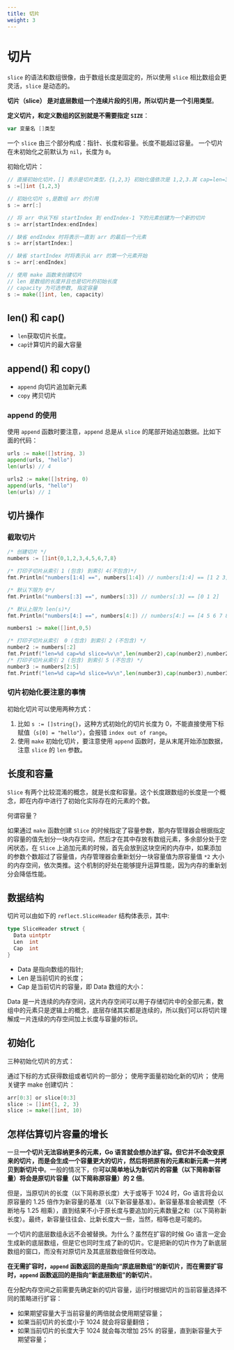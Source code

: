 ```yaml
---
title: 切片
weight: 3
---
```


# 切片

`slice` 的语法和数组很像，由于数组长度是固定的，所以使用 `slice` 相比数组会更灵活，`slice` 是动态的。

**切片（slice） 是对底层数组一个连续片段的引用，所以切片是一个引用类型**。

**定义切片，和定义数组的区别就是不需要指定 `SIZE`**：

```go
var 变量名 []类型
```

一个 `slice` 由三个部分构成：指针、长度和容量。长度不能超过容量。
一个切片在未初始化之前默认为 `nil`，长度为 `0`。

初始化切片：

```go
// 直接初始化切片，[] 表示是切片类型，{1,2,3} 初始化值依次是 1,2,3.其 cap=len=3
s :=[]int {1,2,3}

// 初始化切片 s,是数组 arr 的引用
s := arr[:]

// 将 arr 中从下标 startIndex 到 endIndex-1 下的元素创建为一个新的切片
s := arr[startIndex:endIndex]

// 缺省 endIndex 时将表示一直到 arr 的最后一个元素
s := arr[startIndex:]

// 缺省 startIndex 时将表示从 arr 的第一个元素开始
s := arr[:endIndex]

// 使用 make 函数来创建切片
// len 是数组的长度并且也是切片的初始长度
// capacity 为可选参数, 指定容量
s := make([]int, len, capacity)
```

## len() 和 cap()

- `len`获取切片长度。
- `cap`计算切片的最大容量

## append() 和 copy()

- `append` 向切片追加新元素
- `copy` 拷贝切片

### append 的使用

使用 `append` 函数时要注意，`append` 总是从 `slice` 的尾部开始追加数据。比如下面的代码：

```go
urls := make([]string, 3)
append(urls, "hello")
len(urls) // 4

urls2 := make([]string, 0)
append(urls, "hello")
len(urls) // 1
```

## 切片操作

### 截取切片

```go
/* 创建切片 */
numbers := []int{0,1,2,3,4,5,6,7,8}

/* 打印子切片从索引 1 (包含) 到索引 4(不包含)*/
fmt.Println("numbers[1:4] ==", numbers[1:4]) // numbers[1:4] == [1 2 3]

/* 默认下限为 0*/
fmt.Println("numbers[:3] ==", numbers[:3]) // numbers[:3] == [0 1 2]

/* 默认上限为 len(s)*/
fmt.Println("numbers[4:] ==", numbers[4:]) // numbers[4:] == [4 5 6 7 8]

numbers1 := make([]int,0,5)

/* 打印子切片从索引  0 (包含) 到索引 2 (不包含) */
number2 := numbers[:2]
fmt.Printf("len=%d cap=%d slice=%v\n",len(number2),cap(number2),number2) // len=2 cap=9 slice=[0 1]
/* 打印子切片从索引 2 (包含) 到索引 5 (不包含) */
number3 := numbers[2:5]
fmt.Printf("len=%d cap=%d slice=%v\n",len(number3),cap(number3),number3) // len=3 cap=7 slice=[2 3 4]
```

### 切片初始化要注意的事情

初始化切片可以使用两种方式：

1. 比如 `s := []string{}`，这种方式初始化的切片长度为 0，不能直接使用下标赋值（`s[0] = "hello"`），会报错 `index out of range`。
2. 使用 `make` 初始化切片，要注意使用 `append` 函数时，是从末尾开始添加数据，注意 `slice` 的 `len` 参数。

## 长度和容量

`Slice` 有两个比较混淆的概念，就是长度和容量。这个长度跟数组的长度是一个概念，即在内存中进行了初始化实际存在的元素的个数。

何谓容量？

如果通过 `make` 函数创建 `Slice` 的时候指定了容量参数，那内存管理器会根据指定的容量的值先划分一块内存空间，然后才在其中存放有数组元素，多余部分处于空闲状态，在 `Slice` 上追加元素的时候，首先会放到这块空闲的内存中，如果添加的参数个数超过了容量值，内存管理器会重新划分一块容量值为原容量值 `*2` 大小的内存空间，依次类推。这个机制的好处在能够提升运算性能，因为内存的重新划分会降低性能。

## 数据结构

切片可以由如下的 `reflect.SliceHeader` 结构体表示，其中:

```go
type SliceHeader struct {
  Data uintptr
  Len  int
  Cap  int
}
```

- Data 是指向数组的指针;
- Len 是当前切片的长度；
- Cap 是当前切片的容量，即 Data 数组的大小：

Data 是一片连续的内存空间，这片内存空间可以用于存储切片中的全部元素，数组中的元素只是逻辑上的概念，底层存储其实都是连续的，所以我们可以将切片理解成一片连续的内存空间加上长度与容量的标识。

## 初始化

三种初始化切片的方式：

通过下标的方式获得数组或者切片的一部分；
使用字面量初始化新的切片；
使用关键字 make 创建切片：

```go
arr[0:3] or slice[0:3]
slice := []int{1, 2, 3}
slice := make([]int, 10)
```

## 怎样估算切片容量的增长

一旦**一个切片无法容纳更多的元素，Go 语言就会想办法扩容。但它并不会改变原来的切片，而是会生成一个容量更大的切片，然后将把原有的元素和新元素一并拷贝到新切片中**。一般的情况下，你**可以简单地认为新切片的容量（以下简称新容量）将会是原切片容量（以下简称原容量）的 2 倍**。

但是，当原切片的长度（以下简称原长度）大于或等于 1024 时，Go 语言将会以原容量的 1.25 倍作为新容量的基准（以下新容量基准）。新容量基准会被调整（不断地与 1.25 相乘），直到结果不小于原长度与要追加的元素数量之和（以下简称新长度）。最终，新容量往往会、比新长度大一些，当然，相等也是可能的。

一个切片的底层数组永远不会被替换。为什么？虽然在扩容的时候 Go 语言一定会生成新的底层数组，但是它也同时生成了新的切片。它是把新的切片作为了新底层数组的窗口，而没有对原切片及其底层数组做任何改动。

**在无需扩容时，`append` 函数返回的是指向“原底层数组”的新切片，而在需要扩容时，`append` 函数返回的是指向“新底层数组”的新切片**。

在分配内存空间之前需要先确定新的切片容量，运行时根据切片的当前容量选择不同的策略进行扩容：

- 如果期望容量大于当前容量的两倍就会使用期望容量；
- 如果当前切片的长度小于 1024 就会将容量翻倍；
- 如果当前切片的长度大于 1024 就会每次增加 25% 的容量，直到新容量大于期望容量；
